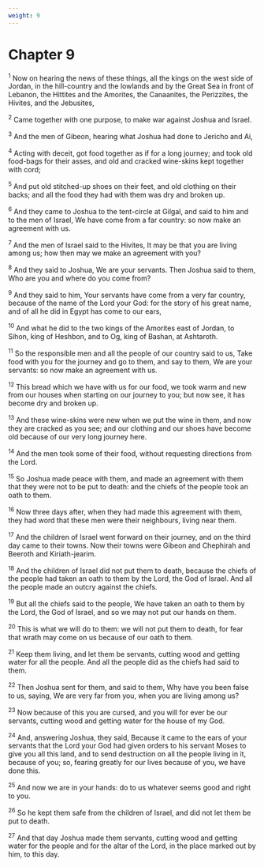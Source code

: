 ```yaml
---
weight: 9
---
```


# Chapter 9

<sup>1</sup> Now on hearing the news of these things, all the kings on the west side of Jordan, in the hill-country and the lowlands and by the Great Sea in front of Lebanon, the Hittites and the Amorites, the Canaanites, the Perizzites, the Hivites, and the Jebusites, 

<sup>2</sup> Came together with one purpose, to make war against Joshua and Israel. 

<sup>3</sup> And the men of Gibeon, hearing what Joshua had done to Jericho and Ai, 

<sup>4</sup> Acting with deceit, got food together as if for a long journey; and took old food-bags for their asses, and old and cracked wine-skins kept together with cord; 

<sup>5</sup> And put old stitched-up shoes on their feet, and old clothing on their backs; and all the food they had with them was dry and broken up. 

<sup>6</sup> And they came to Joshua to the tent-circle at Gilgal, and said to him and to the men of Israel, We have come from a far country: so now make an agreement with us. 

<sup>7</sup> And the men of Israel said to the Hivites, It may be that you are living among us; how then may we make an agreement with you? 

<sup>8</sup> And they said to Joshua, We are your servants. Then Joshua said to them, Who are you and where do you come from? 

<sup>9</sup> And they said to him, Your servants have come from a very far country, because of the name of the Lord your God: for the story of his great name, and of all he did in Egypt has come to our ears, 

<sup>10</sup> And what he did to the two kings of the Amorites east of Jordan, to Sihon, king of Heshbon, and to Og, king of Bashan, at Ashtaroth. 

<sup>11</sup> So the responsible men and all the people of our country said to us, Take food with you for the journey and go to them, and say to them, We are your servants: so now make an agreement with us. 

<sup>12</sup> This bread which we have with us for our food, we took warm and new from our houses when starting on our journey to you; but now see, it has become dry and broken up. 

<sup>13</sup> And these wine-skins were new when we put the wine in them, and now they are cracked as you see; and our clothing and our shoes have become old because of our very long journey here. 

<sup>14</sup> And the men took some of their food, without requesting directions from the Lord. 

<sup>15</sup> So Joshua made peace with them, and made an agreement with them that they were not to be put to death: and the chiefs of the people took an oath to them. 

<sup>16</sup> Now three days after, when they had made this agreement with them, they had word that these men were their neighbours, living near them. 

<sup>17</sup> And the children of Israel went forward on their journey, and on the third day came to their towns. Now their towns were Gibeon and Chephirah and Beeroth and Kiriath-jearim. 

<sup>18</sup> And the children of Israel did not put them to death, because the chiefs of the people had taken an oath to them by the Lord, the God of Israel. And all the people made an outcry against the chiefs. 

<sup>19</sup> But all the chiefs said to the people, We have taken an oath to them by the Lord, the God of Israel, and so we may not put our hands on them. 

<sup>20</sup> This is what we will do to them: we will not put them to death, for fear that wrath may come on us because of our oath to them. 

<sup>21</sup> Keep them living, and let them be servants, cutting wood and getting water for all the people. And all the people did as the chiefs had said to them. 

<sup>22</sup> Then Joshua sent for them, and said to them, Why have you been false to us, saying, We are very far from you, when you are living among us? 

<sup>23</sup> Now because of this you are cursed, and you will for ever be our servants, cutting wood and getting water for the house of my God. 

<sup>24</sup> And, answering Joshua, they said, Because it came to the ears of your servants that the Lord your God had given orders to his servant Moses to give you all this land, and to send destruction on all the people living in it, because of you; so, fearing greatly for our lives because of you, we have done this. 

<sup>25</sup> And now we are in your hands: do to us whatever seems good and right to you. 

<sup>26</sup> So he kept them safe from the children of Israel, and did not let them be put to death. 

<sup>27</sup> And that day Joshua made them servants, cutting wood and getting water for the people and for the altar of the Lord, in the place marked out by him, to this day. 


